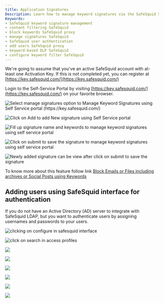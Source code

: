 ```yaml
---
title: Application Signatures
Description: Learn how to manage keyword signatures via the SafeSquid Self-Service Portal for advanced content filtering, and how to add users directly from the SafeSquid interface for standalone authentication.  
Keywords:  
- SafeSquid keyword signature management  
- content filtering SafeSquid  
- block keywords SafeSquid proxy  
- manage signatures SafeSquid  
- SafeSquid user authentication  
- add users SafeSquid proxy  
- keyword-based DLP SafeSquid  
- configure keyword filter SafeSquid  
---
```


We're going to assume that you've an active SafeSquid account with at-least one Activation Key. If this is not completed yet, you can register at [https://key.safesquid.com/](https://key.safesquid.com/)

Login to the Self-Service Portal by visiting [https://key.safesquid.com/](https://key.safesquid.com/) on your favorite browser.

![Select manage signatures option to Manage Keyword Signatures using Self Service portal (https://key.safesquid.com/)](/img/How_To/Manage_Keyword_Signatures_using_Self_Service_portal/image1.webp)

![Click on Add to add New signature using Self Service portal ](/img/How_To/Manage_Keyword_Signatures_using_Self_Service_portal/image2.webp)

![Fill up signature name and keywords to manage keyword signatures using self service portal](/img/How_To/Manage_Keyword_Signatures_using_Self_Service_portal/image3.webp)

![Click on submit to save the signature to manage keyword signatures using self service portal](/img/How_To/Manage_Keyword_Signatures_using_Self_Service_portal/image4.webp)

![Newly added signature can be view after click on submit to save the signature](/img/How_To/Manage_Keyword_Signatures_using_Self_Service_portal/image5.webp)

To know more about this feature follow link [Block Emails or Files including archives or Social Posts using Keywords](/docs/22-Usecases/Block_Emails_or_Files_including_archives_or_Social_Posts_using_Keywords.md)

## Adding users using SafeSquid interface for authentication

If you do not have an Active Directory (AD) server to integrate with SafeSquid LDAP, but you want to authenticate users by assigning usernames and passwords to your users.

![clicking on configure in safesquid interface](/img/How_To/Adding_users_using_SafeSquid_interface_for_authentication/image1.webp)

![click on search in access profiles](/img/How_To/Adding_users_using_SafeSquid_interface_for_authentication/image2.webp)

![](/img/How_To/Adding_users_using_SafeSquid_interface_for_authentication/image4.webp)

![](/img/How_To/Adding_users_using_SafeSquid_interface_for_authentication/image6.webp)

![](/img/How_To/Adding_users_using_SafeSquid_interface_for_authentication/image8.webp)

![](/img/How_To/Adding_users_using_SafeSquid_interface_for_authentication/image10.webp)

![](/img/How_To/Adding_users_using_SafeSquid_interface_for_authentication/image12.webp)

![](/img/How_To/Adding_users_using_SafeSquid_interface_for_authentication/image14.webp)
